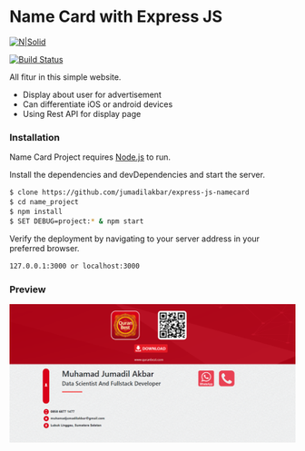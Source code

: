 # Name Card with Express JS

[![N|Solid](https://cldup.com/dTxpPi9lDf.thumb.png)](https://nodesource.com/products/nsolid)

[![Build Status](https://travis-ci.org/joemccann/dillinger.svg?branch=master)](https://travis-ci.org/joemccann/dillinger)

All fitur in this simple website.

  - Display about user for advertisement 
  - Can differentiate iOS or android devices
  - Using Rest API for display page


### Installation

Name Card Project requires [Node.js](https://nodejs.org/) to run.

Install the dependencies and devDependencies and start the server.

```sh
$ clone https://github.com/jumadilakbar/express-js-namecard
$ cd name_project
$ npm install 
$ SET DEBUG=project:* & npm start
```

Verify the deployment by navigating to your server address in your preferred browser.

```sh
127.0.0.1:3000 or localhost:3000
```
### Preview
![img](https://github.com/jumadilakbar/express-js-namecard/blob/master/public/ss%20project/Capture.PNG?raw=true)
